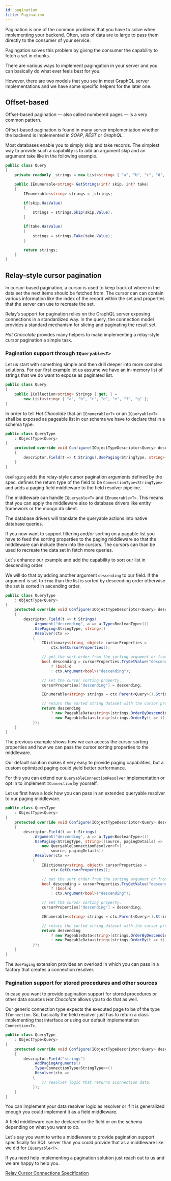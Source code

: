```yaml
---
id: pagination
title: Pagination
---
```


Pagination is one of the common problems that you have to solve when implementing your backend. Often, sets of data are to large to pass them directly to the consumer of your service.

Pagingation solves this problem by giving the consumer the capability to fetch a set in chunks.

There are various ways to implement pagingation in your server and you can basically do what ever feels best for you. 

However, there are two models that you see in most GraphQL server implementations and we have some specific helpers for the later one.

## Offset-based

Offset-based pagination — also called numbered pages — is a very common pattern.

Offset-based pagination is found in many server implementation whether the backend is implemented in _SOAP_, _REST_ or _GraphQL_.

Most databases enable you to simply skip and take records. The simplest way to provide such a capability is to add an argument skip and an argument take like in the following example.

```csharp
public class Query
{
    private readonly _strings = new List<string> { "a", "b", "c", "d", "e", "f", "g" };

    public IEnumerable<string> GetStrings(int? skip, int? take)
    {
        IEnumerable<string> strings = _strings;

        if(skip.HasValue)
        {
            strings = strings.Skip(skip.Value);
        }

        if(take.HasValue)
        {
            strings = strings.Take(take.Value);
        }

        return strings;
    }
}
```

## Relay-style cursor pagination

In cursor-based pagination, a cursor is used to keep track of where in the data set the next items should be fetched from. The cursor can can contain various information like the index of the record within the set and properties that the server can use to recreate the set.

Relay’s support for pagination relies on the GraphQL server exposing connections in a standardized way. In the query, the connection model provides a standard mechanism for slicing and paginating the result set.

_Hot Chocolate_ provides many helpers to make implementing a relay-style cursor pagination a simple task. 

### Pagination support through `IQueryable<T>`

Let us start with something simple and then drill deeper into more complex solutions. For our first example let us assume we have an in-memory list of strings that we do want to expose as paginated list.

```csharp
public class Query
{
    public ICollection<string> Strings { get; } =
        new List<string> { "a", "b", "c", "d", "e", "f", "g" };
}
```

In order to tell _Hot Chocolate_ that an `IEnumerable<T>` or an `IQueryable<T>` shall be exposed as pageable list in our schema we have to declare that in a schema type.

```csharp
public class QueryType
    : ObjectType<Query>
{
    protected override void Configure(IObjectTypeDescriptor<Query> descriptor)
    {
        descriptor.Field(t => t.Strings).UsePaging<StringType, string>();
    }
}
```

`UsePaging` adds the relay-style cursor pagination arguments defined by the spec, defines the return type of the field to be `ConnectionType<StringType>` and adds a paging field middleware to the field resolver pipeline. 

The middleware can handle `IQueryable<T>` and `IEnumerable<T>`. This means that you can apply the middleware also to database drivers like entity framework or the mongo db client.

The database drivers will translate the queryable actions into native database queries.

If you now want to support filtering and/or sorting on a pagable list you have to feed the sorting properties to the paging middleware so that the middleware can include them into the cursors. The cursors can than be used to recreate the data set in fetch more queries.

Let\`s enhance our example and add the capability to sort our list in descending order.

We will do that by adding another argument `descending` to our field. If the argument is set to `true` than the list is sorted by descending order otherwise the set is sorted in ascending order.

```csharp
public class QueryType
    : ObjectType<Query>
{
    protected override void Configure(IObjectTypeDescriptor<Query> descriptor)
    {
        descriptor.Field(t => t.Strings)
            .Argument("descending", a => a.Type<BooleanType>())
            .UsePaging<StringType, string>()
            .Resolver(ctx =>
            {
                IDictionary<string, object> cursorProperties =
                    ctx.GetCursorProperties();

                // get the sort order from the sorting argument or from a cursor that was passed in.
                bool descending = cursorProperties.TryGetValue("descending", out object d)
                    ? (bool)d
                    : ctx.Argument<bool>("descending");

                // set the cursor sorting property.
                cursorProperties["descending"] = descending;

                IEnumerable<string> strings = ctx.Parent<Query>().Strings;

                // return the sorted string dataset with the cursor properties.
                return descending
                    ? new PageableData<string>(strings.OrderByDescending(t => t), cursorProperties)
                    : new PageableData<string>(strings.OrderBy(t => t), cursorProperties);
            });
    }
}
```

The previous example shows how we can access the cursor sorting properties and how we can pass the cursor sorting properties to the middleware.

Our default solution makes it very easy to provide paging capabilities, but a custom optimized paging could yield better performance. 

For this you can extend our `QueryableConnectionResolver` implementation or opt in to implement `IConnection` by yourself.

Let us first have a look how you can pass in an extended queryable resolver to our paging middleware.

```csharp
public class QueryType
    : ObjectType<Query>
{
    protected override void Configure(IObjectTypeDescriptor<Query> descriptor)
    {
        descriptor.Field(t => t.Strings)
            .Argument("descending", a => a.Type<BooleanType>())
            .UsePaging<StringType, string>((source, pagingDetails) =>
                new QueryableConnectionResolver<T>(
                    source, pagingDetails))
            .Resolver(ctx =>
            {
                IDictionary<string, object> cursorProperties =
                    ctx.GetCursorProperties();

                // get the sort order from the sorting argument or from a cursor that was passed in.
                bool descending = cursorProperties.TryGetValue("descending", out object d)
                    ? (bool)d
                    : ctx.Argument<bool>("descending");

                // set the curosr sorting property.
                cursorProperties["descending"] = descending;

                IEnumerable<string> strings = ctx.Parent<Query>().Strings;

                // return the sorted string dataset with the cursor properties.
                return descending
                    ? new PageableData<string>(strings.OrderByDescending(t => t), cursorProperties)
                    : new PageableData<string>(strings.OrderBy(t => t), cursorProperties);
            });
    }
}
```

The `UsePaging` extension provides an overload in which you can pass in a factory that creates a connection resolver.

### Pagination support for stored procedures and other sources

In case you want to provide pagination support for stored procedures or other data sources _Hot Chocolate_ allows you to do that as well.

Our generic connection type expects the executed page to be of the type `IConnection`. So, basically the field resolver just has to return a class implementing that interface or using our default implementation `Connection<T>`.

```csharp
public class QueryType
    : ObjectType<Query>
{
    protected override void Configure(IObjectTypeDescriptor<Query> descriptor)
    {
        descriptor.Field("strings")
            .AddPagingArguments()
            .Type<ConnectionType<StringType>>()
            .Resolver(ctx =>
            {
                // resolver logic that returns IConnection data.
            });
    }
}
```

You can implement your data resolver logic as resolver or if it is generalized enough you could implement it as a field middleware.

A field middleware can be declared on the field or on the schema depending on what you want to do. 

Let\`s say you want to write a middleware to provide pagination support specifically for SQL server than you could provide that as a middleware like we did for `IQueryable<T>`.

If you need help implementing a pagination solution just reach out to us and we are happy to help you.

[Relay Cursor Connections Specification](http://facebook.github.io/relay/graphql/connections.htm)
